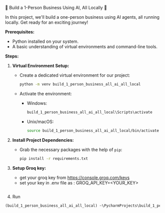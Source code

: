 🏢 Build a 1-Person Business Using AI, All Locally 🏢

In this project, we'll build a one-person business using AI agents, all running locally. Get ready for an exciting journey!

**Prerequisites:**

* Python installed on your system.
* A basic understanding of virtual environments and command-line tools.

**Steps:**

1. **Virtual Environment Setup:**

   - Create a dedicated virtual environment for our project:
   
     ```bash
     python -m venv build_1_person_business_all_ai_all_local 
     ```

   - Activate the environment:
   
     * Windows:
        ```bash
        build_1_person_business_all_ai_all_local\Scripts\activate
        ```
     * Unix/macOS:
        ```bash
        source build_1_person_business_all_ai_all_local/bin/activate
        ```

2. **Install Project Dependencies:**

   - Grab the necessary packages with the help of `pip`:
   
     ```bash
     pip install -r requirements.txt
     ```

3. **Setup Groq key:**

   - get your groq key from https://console.groq.com/keys
   - set your key in .env file as : GROQ_API_KEY=<YOUR_KEY>
    ```
   
4. Run 
```python
(build_1_person_business_all_ai_all_local) ~\PycharmProjects\build_1_person_business_all_ai_all_local>python -m streamlit run main.py
```


